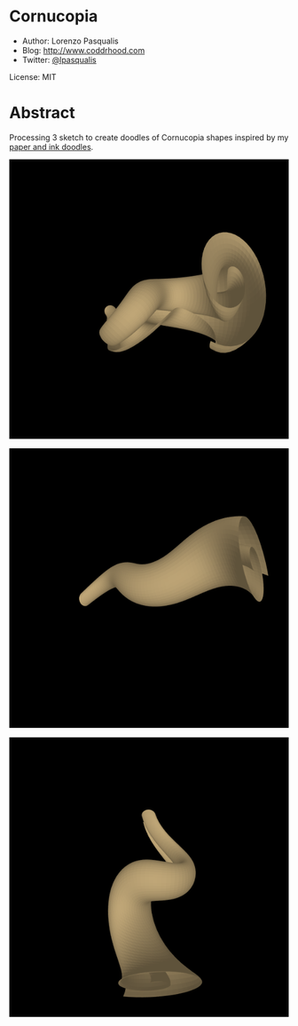 # Cornucopia

* Author: Lorenzo Pasqualis
* Blog: http://www.coddrhood.com
* Twitter: [@lpasqualis](http://www.twitter.com/lpasqualis)

License: MIT

# Abstract
Processing 3 sketch to create doodles of Cornucopia shapes inspired by my [paper and ink doodles](https://www.coderhood.com/doodle-tuesday-tangle-scrolls/).

![](imgs/example1.png)

![](imgs/example2.png)

![](imgs/example3.png)

